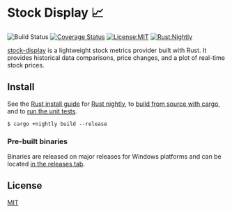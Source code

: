 # Stock Display 📈
![Build Status](https://github.com/matteopolak/stock-display/actions/workflows/rust.yml/badge.svg)
[![Coverage Status](https://coveralls.io/repos/github/matteopolak/stock-display/badge.svg?branch=main)](https://coveralls.io/github/matteopolak/stock-display?branch=main)
[![License:MIT](https://img.shields.io/badge/license-MIT-yellow.svg)](https://opensource.org/licenses/MIT)
[![Rust:Nightly](https://img.shields.io/badge/rust-nightly-blue.svg)](https://www.rust-lang.org/tools/install)

[stock-display](https://github.com/matteopolak/stock-display) is a lightweight stock metrics provider built with Rust. It provides
historical data comparisons, price changes, and a plot of real-time stock prices.

## Install

See the [Rust install guide](https://www.rust-lang.org/tools/install) for [Rust nightly](https://doc.rust-lang.org/book/appendix-07-nightly-rust.html),
to [build from source with cargo](https://doc.rust-lang.org/cargo/commands/cargo-build.html), and to [run the unit tests](https://doc.rust-lang.org/cargo/commands/cargo-test.html).

```
$ cargo +nightly build --release
```

### Pre-built binaries

Binaries are released on major releases for Windows platforms and can be located [in the releases tab](https://github.com/matteopolak/stock-display/releases).

## License
[MIT](./LICENSE)